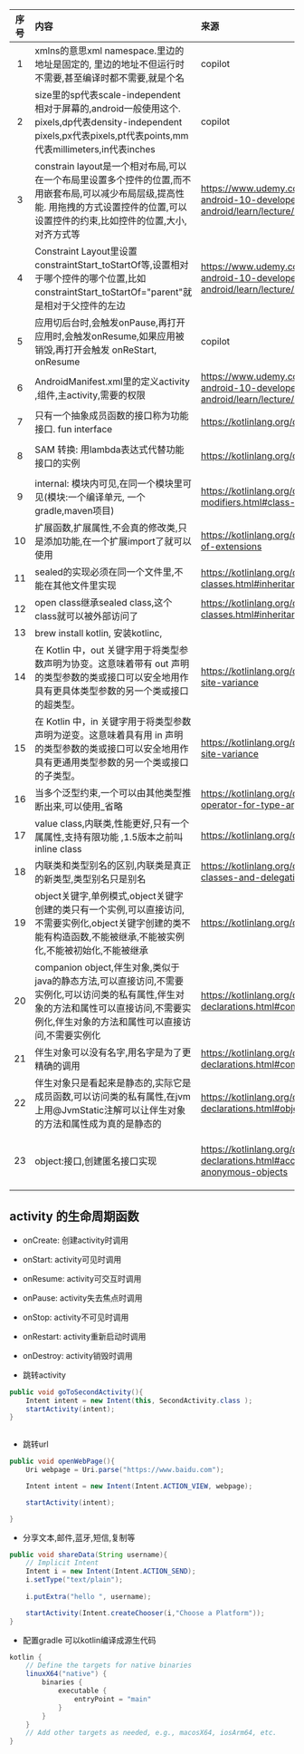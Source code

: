 | 序号 | 内容                                                                                                                                       | 来源                                                                                                                      | 备注                     | 类型      |
|:--:|:-----------------------------------------------------------------------------------------------------------------------------------------|:------------------------------------------------------------------------------------------------------------------------|:-----------------------|:--------|
| 1  | xmlns的意思xml namespace.里边的地址是固定的, 里边的地址不但运行时不需要,甚至编译时都不需要,就是个名                                                                            | copilot                                                                                                                 |                        | concept |
| 2  | size里的sp代表scale-independent 相对于屏幕的,android一般使用这个. pixels,dp代表density-independent pixels,px代表pixels,pt代表points,mm代表millimeters,in代表inches | copilot                                                                                                                 |                        | concept |
| 3  | constrain layout是一个相对布局,可以在一个布局里设置多个控件的位置,而不用嵌套布局,可以减少布局层级,提高性能. 用拖拽的方式设置控件的位置,可以设置控件的约束,比如控件的位置,大小,对齐方式等                                | https://www.udemy.com/course/the-complete-android-10-developer-course-mastering-android/learn/lecture/34539878#overview |                        | concept |
| 4  | Constraint Layout里设置constraintStart_toStartOf等,设置相对于哪个控件的哪个位置,比如constraintStart_toStartOf="parent"就是相对于父控件的左边                            | https://www.udemy.com/course/the-complete-android-10-developer-course-mastering-android/learn/lecture/34539878#overview |                        | tip     |
| 5  | 应用切后台时,会触发onPause,再打开应用时,会触发onResume,如果应用被销毁,再打开会触发 onReStart, onResume                                                                  | copilot                                                                                                                 |                        | tip     |
| 6  | AndroidManifest.xml里的定义activity   ,组件,主activity,需要的权限                                                                                    | https://www.udemy.com/course/the-complete-android-10-developer-course-mastering-android/learn/lecture/34657174#overview |                        | tip     |
| 7  | 只有一个抽象成员函数的接口称为功能接口. fun interface                                                                                                       | https://kotlinlang.org/docs/fun-interfaces.html                                                                         |                        | tip     |
| 8  | SAM 转换: 用lambda表达式代替功能接口的实例                                                                                                              | https://kotlinlang.org/docs/fun-interfaces.html                                                                         | Single Abstract Method | tip     |
| 9  | internal: 模块内可见,在同一个模块里可见(模块:一个编译单元, 一个gradle,maven项目)                                                                                   | https://kotlinlang.org/docs/visibility-modifiers.html#class-members                                                     |                        | tip     |
| 10 | 扩展函数,扩展属性,不会真的修改类,只是添加功能,在一个扩展import了就可以使用                                                                                               | https://kotlinlang.org/docs/extensions.html#scope-of-extensions                                                         |                        | concept |
| 11 | sealed的实现必须在同一个文件里,不能在其他文件里实现                                                                                                            | https://kotlinlang.org/docs/sealed-classes.html#inheritance                                                             |                        | tip     |
| 12 | open class继承sealed class,这个class就可以被外部访问了                                                                                                | https://kotlinlang.org/docs/sealed-classes.html#inheritance-in-multiplatform-projects                                   |                        | tip     |
| 13 | brew install kotlin, 安装kotlinc,                                                                                                          |                                                                                                                         |                        | tip     |
| 14 | 在 Kotlin 中，out 关键字用于将类型参数声明为协变。这意味着带有 out 声明的类型参数的类或接口可以安全地用作具有更具体类型参数的另一个类或接口的超类型。                                                      | https://kotlinlang.org/docs/generics.html#declaration-site-variance                                                     |                        | tip     |
| 15 | 在 Kotlin 中，in 关键字用于将类型参数声明为逆变。这意味着具有用 in 声明的类型参数的类或接口可以安全地用作具有更通用类型参数的另一个类或接口的子类型。                                                       | https://kotlinlang.org/docs/generics.html#declaration-site-variance                                                     |                        | tip     |
| 16 | 当多个泛型约束,一个可以由其他类型推断出来,可以使用_省略                                                                                                            | https://kotlinlang.org/docs/generics.html#underscore-operator-for-type-arguments                                        |                        | tip     |
| 17 | value class,内联类,性能更好,只有一个属属性,支持有限功能 ,1.5版本之前叫inline class                                                                                | https://kotlinlang.org/docs/inline-classes.html                                                                         |                        | concept |
| 18 | 内联类和类型别名的区别,内联类是真正的新类型,类型别名只是别名                                                                                                          | https://kotlinlang.org/docs/inline-classes.html#inline-classes-and-delegation                                           |                        | tip     |
| 19 | object关键字,单例模式,object关键字创建的类只有一个实例,可以直接访问,不需要实例化,object关键字创建的类不能有构造函数,不能被继承,不能被实例化,不能被初始化,不能被继承                                          | https://kotlinlang.org/docs/object-declarations.html                                                                    |                        | concept |
| 20 | companion object,伴生对象,类似于java的静态方法,可以直接访问,不需要实例化,可以访问类的私有属性,伴生对象的方法和属性可以直接访问,不需要实例化,伴生对象的方法和属性可以直接访问,不需要实例化                              | https://kotlinlang.org/docs/object-declarations.html#companion-objects                                                  |                        | concept |
| 21 | 伴生对象可以没有名字,用名字是为了更精确的调用                                                                                                                  | https://kotlinlang.org/docs/object-declarations.html#companion-objects                                                  |                        | tip     |
| 22 | 伴生对象只是看起来是静态的,实际它是成员函数,可以访问类的私有属性,在jvm上用@JvmStatic注解可以让伴生对象的方法和属性成为真的是静态的                                                                | https://kotlinlang.org/docs/object-declarations.html#object-expressions                                                 |                        | tip     |
| 23 | object:接口,创建匿名接口实现                                                                                                                       | https://kotlinlang.org/docs/object-declarations.html#access-variables-from-anonymous-objects                            | 匿名对象可以捕获局部变量           | tip     |



## activity 的生命周期函数
- onCreate: 创建activity时调用
- onStart: activity可见时调用
- onResume: activity可交互时调用
- onPause: activity失去焦点时调用 
- onStop: activity不可见时调用
- onRestart: activity重新启动时调用
- onDestroy: activity销毁时调用

- 跳转activity
```java
public void goToSecondActivity(){
    Intent intent = new Intent(this, SecondActivity.class );
    startActivity(intent);
}
 
```

- 跳转url
```java
public void openWebPage(){
    Uri webpage = Uri.parse("https://www.baidu.com");

    Intent intent = new Intent(Intent.ACTION_VIEW, webpage);

    startActivity(intent);

} 
```

- 分享文本,邮件,蓝牙,短信,复制等
```java
public void shareData(String username){
    // Implicit Intent
    Intent i = new Intent(Intent.ACTION_SEND);
    i.setType("text/plain");
    
    i.putExtra("hello ", username);

    startActivity(Intent.createChooser(i,"Choose a Platform"));
}
```

- 配置gradle 可以kotlin编译成源生代码
```gradle
kotlin {
    // Define the targets for native binaries
    linuxX64("native") {
        binaries {
            executable {
                entryPoint = "main"
            }
        }
    }
    // Add other targets as needed, e.g., macosX64, iosArm64, etc.
}
```